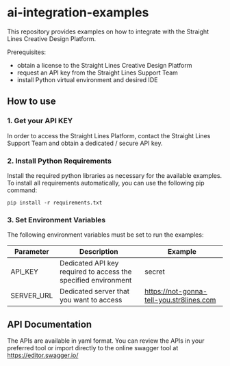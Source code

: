 # ai-integration-examples

This repository provides examples on how to integrate with the Straight Lines Creative Design Platform.  

Prerequisites:

- obtain a license to the Straight Lines Creative Design Platform
- request an API key from the Straight Lines Support Team
- install Python virtual environment and desired IDE


## How to use

### 1. Get your API KEY

In order to access the Straight Lines Platform, contact the Straight Lines Support Team and obtain a dedicated / secure API key.

### 2. Install Python Requirements

Install the required python libraries as necessary for the available examples.  To install all requirements automatically, you can use the following pip command:

``pip install -r requirements.txt``

### 3. Set Environment Variables

The following environment variables must be set to run the examples:

| Parameter  | Description                                                    | Example                                  |
|------------|----------------------------------------------------------------|------------------------------------------|
| API_KEY    | Dedicated API key required to access the specified environment | secret                                   |
| SERVER_URL | Dedicated server that you want to access                       | https://not-gonna-tell-you.str8lines.com |




## API Documentation

The APIs are available in yaml format.  You can review the APIs in your preferred tool or import directly to the online swagger tool at https://editor.swagger.io/